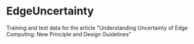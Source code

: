 # EdgeUncertainty
Training and test data for the article "Understanding Uncertainty of Edge Computing: New Principle and Design Guidelines"

